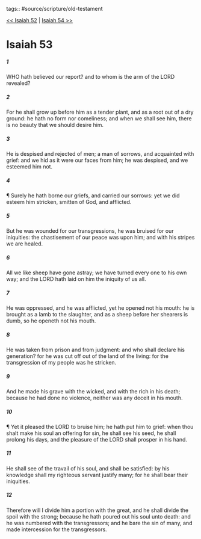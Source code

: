 tags:: #source/scripture/old-testament

[<< Isaiah 52](source/scripture/old-testament/23_Isaiah/Isaiah_52.md) | [Isaiah 54 >>](source/scripture/old-testament/23_Isaiah/Isaiah_54.md)

# Isaiah 53

##### 1

WHO hath believed our report? and to whom is the arm of the LORD revealed?

##### 2

For he shall grow up before him as a tender plant, and as a root out of a dry ground: he hath no form nor comeliness; and when we shall see him, there is no beauty that we should desire him.

##### 3

He is despised and rejected of men; a man of sorrows, and acquainted with grief: and we hid as it were our faces from him; he was despised, and we esteemed him not.

##### 4

¶ Surely he hath borne our griefs, and carried our sorrows: yet we did esteem him stricken, smitten of God, and afflicted.

##### 5

But he was wounded for our transgressions, he was bruised for our iniquities: the chastisement of our peace was upon him; and with his stripes we are healed.

##### 6

All we like sheep have gone astray; we have turned every one to his own way; and the LORD hath laid on him the iniquity of us all.

##### 7

He was oppressed, and he was afflicted, yet he opened not his mouth: he is brought as a lamb to the slaughter, and as a sheep before her shearers is dumb, so he openeth not his mouth.

##### 8

He was taken from prison and from judgment: and who shall declare his generation? for he was cut off out of the land of the living: for the transgression of my people was he stricken.

##### 9

And he made his grave with the wicked, and with the rich in his death; because he had done no violence, neither was any deceit in his mouth.

##### 10

¶ Yet it pleased the LORD to bruise him; he hath put him to grief: when thou shalt make his soul an offering for sin, he shall see his seed, he shall prolong his days, and the pleasure of the LORD shall prosper in his hand.

##### 11

He shall see of the travail of his soul, and shall be satisfied: by his knowledge shall my righteous servant justify many; for he shall bear their iniquities.

##### 12

Therefore will I divide him a portion with the great, and he shall divide the spoil with the strong; because he hath poured out his soul unto death: and he was numbered with the transgressors; and he bare the sin of many, and made intercession for the transgressors.
